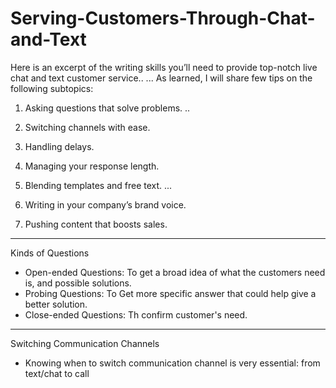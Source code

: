 # Serving-Customers-Through-Chat-and-Text
Here is an excerpt of the writing skills you’ll need to provide top-notch live chat and text customer service..
...
As learned, I will share few tips on the following subtopics:
1. Asking questions that solve problems.
..
2. Switching channels with ease.

3. Handling delays.

4. Managing your response length.

5. Blending templates and free text.
...
6. Writing in your company’s brand voice.

7. Pushing content that boosts sales.

---
Kinds of Questions
- Open-ended Questions: To get a broad idea of what the customers need is, and possible solutions.
- Probing Questions: To Get more specific answer that could help give a better solution.
- Close-ended Questions: Th confirm customer's need.

--- 
Switching Communication Channels
- Knowing when to switch communication channel is very essential: from text/chat to call
